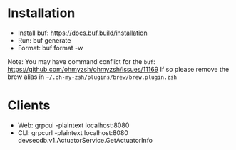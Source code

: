 # Installation

- Install buf: https://docs.buf.build/installation
- Run: buf generate
- Format: buf format -w

Note:
You may have command conflict for the `buf`: https://github.com/ohmyzsh/ohmyzsh/issues/11169
If so please remove the brew alias in `~/.oh-my-zsh/plugins/brew/brew.plugin.zsh`

# Clients
- Web: grpcui -plaintext localhost:8080
- CLI: grpcurl -plaintext localhost:8080 devsecdb.v1.ActuatorService.GetActuatorInfo